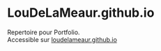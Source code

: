 # LouDeLaMeaur.github.io

Repertoire pour Portfolio.\
Accessible sur [loudelameaur.github.io](https://loudelameaur.github.io)
